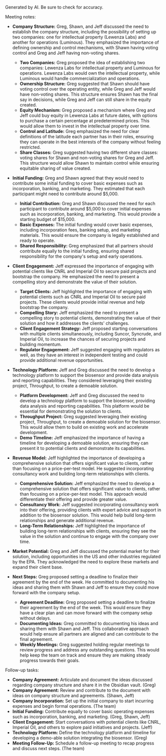 Generated by AI. Be sure to check for accuracy.

Meeting notes:

- **Company Structure:** Greg, Shawn, and Jeff discussed the need to establish the company structure, including the possibility of setting up two companies: one for intellectual property (Lewenza Labs) and another for operations (Luminous). They emphasized the importance of defining ownership and control mechanisms, with Shawn having voting control and Greg and Jeff having non-voting shares.
    - **Two Companies:** Greg proposed the idea of establishing two companies: Lewenza Labs for intellectual property and Luminous for operations. Lewenza Labs would own the intellectual property, while Luminous would handle commercialization and operations.
    - **Ownership Structure:** Greg suggested that Shawn should have voting control over the operating entity, while Greg and Jeff would have non-voting shares. This structure ensures Shawn has the final say in decisions, while Greg and Jeff can still share in the equity created.
    - **Equity Mechanism:** Greg proposed a mechanism where Greg and Jeff could buy equity in Lewenza Labs at future dates, with options to purchase a certain percentage at predetermined prices. This would allow them to invest in the intellectual property over time.
    - **Control and Latitude:** Greg emphasized the need for clear definitions of the latitude each partner has in their roles, ensuring they can operate in the best interests of the company without feeling restricted.
    - **Share Classes:** Greg suggested having two different share classes: voting shares for Shawn and non-voting shares for Greg and Jeff. This structure would allow Shawn to maintain control while ensuring equitable sharing of value created.
- **Initial Funding:** Greg and Shawn agreed that they would need to contribute some initial funding to cover basic expenses such as incorporation, banking, and marketing. They estimated that each participant might need to contribute around $5,000.
    - **Initial Contribution:** Greg and Shawn discussed the need for each participant to contribute around $5,000 to cover initial expenses such as incorporation, banking, and marketing. This would provide a starting budget of $15,000.
    - **Basic Expenses:** The initial funding would cover basic expenses, including incorporation fees, banking setup, and marketing materials. This would ensure the company is legally established and ready to operate.
    - **Shared Responsibility:** Greg emphasized that all partners should contribute equally to the initial funding, ensuring shared responsibility for the company's setup and early operations.
- **Client Engagement:** Jeff expressed the importance of engaging with potential clients like CNRL and Imperial Oil to secure paid projects and bootstrap the company. He emphasized the need to present a compelling story and demonstrate the value of their solution.
    - **Target Clients:** Jeff highlighted the importance of engaging with potential clients such as CNRL and Imperial Oil to secure paid projects. These clients would provide initial revenue and help bootstrap the company.
    - **Compelling Story:** Jeff emphasized the need to present a compelling story to potential clients, demonstrating the value of their solution and how it addresses the clients' challenges.
    - **Client Engagement Strategy:** Jeff proposed starting conversations with multiple clients simultaneously, including Suncor, Syncrude, and Imperial Oil, to increase the chances of securing projects and building momentum.
    - **Regulator Engagement:** Jeff suggested engaging with regulators as well, as they have an interest in independent testing and could provide additional revenue opportunities.
- **Technology Platform:** Jeff and Greg discussed the need to develop a technology platform to support the biosensor and provide data analysis and reporting capabilities. They considered leveraging their existing project, Throughput, to create a demoable solution.
    - **Platform Development:** Jeff and Greg discussed the need to develop a technology platform to support the biosensor, providing data analysis and reporting capabilities. This platform would be essential for demonstrating the solution to clients.
    - **Throughput Project:** Greg suggested leveraging their existing project, Throughput, to create a demoable solution for the biosensor. This would allow them to build on existing work and accelerate development.
    - **Demo Timeline:** Jeff emphasized the importance of having a timeline for developing a demoable solution, ensuring they can present it to potential clients and demonstrate its capabilities.
- **Revenue Model:** Jeff highlighted the importance of developing a comprehensive solution that offers significant value to clients, rather than focusing on a price-per-test model. He suggested incorporating consultancy work and building long-term relationships with clients.
    - **Comprehensive Solution:** Jeff emphasized the need to develop a comprehensive solution that offers significant value to clients, rather than focusing on a price-per-test model. This approach would differentiate their offering and provide greater value.
    - **Consultancy Work:** Jeff suggested incorporating consultancy work into their offering, providing clients with expert advice and support in addition to the biosensor solution. This would help build long-term relationships and generate additional revenue.
    - **Long-Term Relationships:** Jeff highlighted the importance of building long-term relationships with clients, ensuring they see the value in the solution and continue to engage with the company over time.
- **Market Potential:** Greg and Jeff discussed the potential market for their solution, including opportunities in the US and other industries regulated by the EPA. They acknowledged the need to explore these markets and expand their client base.
    
- **Next Steps:** Greg proposed setting a deadline to finalize their agreement by the end of the week. He committed to documenting his ideas and sharing them with Shawn and Jeff to ensure they could move forward with the company setup.
    - **Agreement Deadline:** Greg proposed setting a deadline to finalize their agreement by the end of the week. This would ensure they have a clear plan and can move forward with the company setup without delays.
    - **Documenting Ideas:** Greg committed to documenting his ideas and sharing them with Shawn and Jeff. This collaborative approach would help ensure all partners are aligned and can contribute to the final agreement.
    - **Weekly Meetings:** Greg suggested holding regular meetings to review progress and address any outstanding questions. This would help keep the team on track and ensure they are making steady progress towards their goals.

Follow-up tasks:

- **Company Agreement:** Articulate and document the ideas discussed regarding company structure and share it in the Obsidian vault. (Greg)
- **Company Agreement:** Review and contribute to the document with ideas on company structure and agreements. (Shawn, Jeff)
- **Company Incorporation:** Set up the initial company to start incurring expenses and begin formal operations. (The team)
- **Initial Funding:** Contribute equally to cover basic operating expenses such as incorporation, banking, and marketing. (Greg, Shawn, Jeff)
- **Client Engagement:** Start conversations with potential clients like CNRL, Imperial Oil, and others to explore paid initiatives and projects. (Jeff)
- **Technology Platform:** Define the technology platform and timeline for developing a demo-able solution integrating the biosensor. (Greg)
- **Meeting Follow-Up:** Schedule a follow-up meeting to recap progress and discuss next steps. (The team)